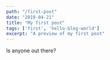 ```yaml
---
path: "/first-post"
date: "2019-04-21"
title: "My first post"
tags: ['first', 'hello-blog-world']
excerpt: "A preview of my first post"
---
```


Is anyone out there?